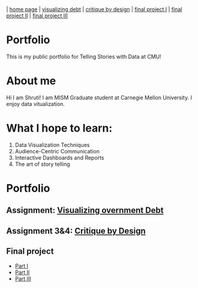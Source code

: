 | [home page](https://shrutiujlan.github.io//Data-Visualization-Portfolio/) | [visualizing debt](https://shrutiujlan.github.io/Data-Visualization-Portfolio/visualizing-government-debt) | [critique by design](critique-by-design) | [final project I](final-project-part-one) | [final project II](final-project-part-two) | [final project III](final-project-part-three)

# Portfolio

This is my public portfolio for Telling Stories with Data at CMU! 

# About me

Hi I am Shruti! I am MISM Graduate student at Carnegie Mellon University. I enjoy data vitualization.
 
# What I hope to learn: 

1. Data Visualization Techniques
2. Audience-Centric Communication
3. Interactive Dashboards and Reports
4. The art of story telling

# Portfolio

## Assignment: [Visualizing overnment Debt](visualizing-government-debt)

## Assignment 3&4: [Critique by Design](critique-by-design)


## Final project
- [Part I](final-project-part-one)
- [Part II](final-project-part-two)
- [Part III](final-project-part-three)





